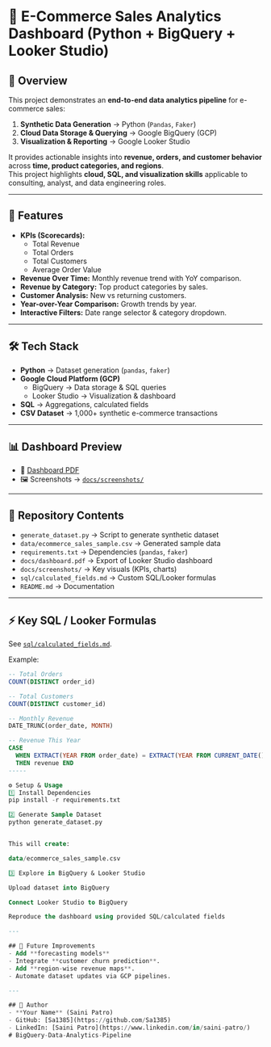 # 🛒 E-Commerce Sales Analytics Dashboard (Python + BigQuery + Looker Studio)

## 📌 Overview
This project demonstrates an **end-to-end data analytics pipeline** for e-commerce sales:  
1. **Synthetic Data Generation** → Python (`Pandas`, `Faker`)  
2. **Cloud Data Storage & Querying** → Google BigQuery (GCP)  
3. **Visualization & Reporting** → Google Looker Studio  

It provides actionable insights into **revenue, orders, and customer behavior** across **time, product categories, and regions**.  
This project highlights **cloud, SQL, and visualization skills** applicable to consulting, analyst, and data engineering roles.  

---

## 🚀 Features
- **KPIs (Scorecards):**
  - Total Revenue
  - Total Orders
  - Total Customers
  - Average Order Value
- **Revenue Over Time:** Monthly revenue trend with YoY comparison.
- **Revenue by Category:** Top product categories by sales.
- **Customer Analysis:** New vs returning customers.
- **Year-over-Year Comparison:** Growth trends by year.
- **Interactive Filters:** Date range selector & category dropdown.

---

## 🛠️ Tech Stack
- **Python** → Dataset generation (`pandas`, `faker`)
- **Google Cloud Platform (GCP)**
  - BigQuery → Data storage & SQL queries
  - Looker Studio → Visualization & dashboard
- **SQL** → Aggregations, calculated fields
- **CSV Dataset** → 1,000+ synthetic e-commerce transactions

---

## 📊 Dashboard Preview
- 📄 [Dashboard PDF](./docs/dashboard.pdf)  
- 🖼️ Screenshots → [`docs/screenshots/`](./docs/screenshots/)  

---

## 📂 Repository Contents
- `generate_dataset.py` → Script to generate synthetic dataset  
- `data/ecommerce_sales_sample.csv` → Generated sample data  
- `requirements.txt` → Dependencies (`pandas`, `faker`)  
- `docs/dashboard.pdf` → Export of Looker Studio dashboard  
- `docs/screenshots/` → Key visuals (KPIs, charts)  
- `sql/calculated_fields.md` → Custom SQL/Looker formulas  
- `README.md` → Documentation  

---

## ⚡ Key SQL / Looker Formulas
See [`sql/calculated_fields.md`](./sql/calculated_fields.md).  

Example:
```sql
-- Total Orders
COUNT(DISTINCT order_id)

-- Total Customers
COUNT(DISTINCT customer_id)

-- Monthly Revenue
DATE_TRUNC(order_date, MONTH)

-- Revenue This Year
CASE 
  WHEN EXTRACT(YEAR FROM order_date) = EXTRACT(YEAR FROM CURRENT_DATE()) 
  THEN revenue END
-----

⚙️ Setup & Usage
1️⃣ Install Dependencies
pip install -r requirements.txt

2️⃣ Generate Sample Dataset
python generate_dataset.py


This will create:

data/ecommerce_sales_sample.csv

3️⃣ Explore in BigQuery & Looker Studio

Upload dataset into BigQuery

Connect Looker Studio to BigQuery

Reproduce the dashboard using provided SQL/calculated fields

---

## 🔮 Future Improvements
- Add **forecasting models** 
- Integrate **customer churn prediction**.
- Add **region-wise revenue maps**.
- Automate dataset updates via GCP pipelines.

---

## 👤 Author
- **Your Name** (Saini Patro)  
- GitHub: [Sa1385](https://github.com/Sa1385)  
- LinkedIn: [Saini Patro](https://www.linkedin.com/in/saini-patro/)  
#   B i g Q u e r y - D a t a - A n a l y t i c s - P i p e l i n e  
 